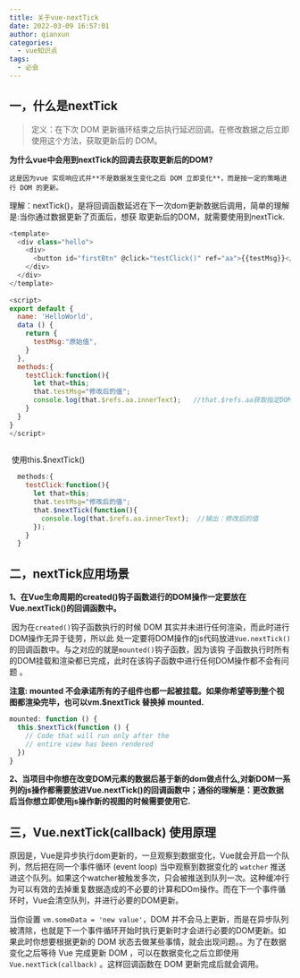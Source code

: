 ```yaml
---
title: 关于vue-nextTick
date: 2022-03-09 16:57:01
author: qianxun
categories: 
  - vue知识点
tags: 
  - 必会
---
```


<!--more-->

## 一，什么是nextTick

> 定义：在下次 DOM 更新循环结束之后执行延迟回调。在修改数据之后立即使用这个方法，获取更新后的 DOM。

**为什么vue中会用到nextTick的回调去获取更新后的DOM?**

 	这是因为vue 实现响应式并**不是数据发生变化之后 DOM 立即变化**，而是按一定的策略进行 DOM 的更新。

  理解：nextTick()，是将回调函数延迟在下一次dom更新数据后调用，简单的理解是:当你通过数据更新了页面后，想获	取更新后的DOM，就需要使用到nextTick.

```javascript
<template>
  <div class="hello">
    <div>
      <button id="firstBtn" @click="testClick()" ref="aa">{{testMsg}}</button>
    </div>
  </div>
</template>
 
<script>
export default {
  name: 'HelloWorld',
  data () {
    return {
      testMsg:"原始值",
    }
  },
  methods:{
    testClick:function(){
      let that=this;
      that.testMsg="修改后的值";
      console.log(that.$refs.aa.innerText);   //that.$refs.aa获取指定DOM，输出：原始值
    }
  }
}
</script>
 
```

​       使用this.$nextTick()

```javascript
  methods:{
    testClick:function(){
      let that=this;
      that.testMsg="修改后的值";
      that.$nextTick(function(){
        console.log(that.$refs.aa.innerText);  //输出：修改后的值
      });
    }
  }
```



## 二，nextTick应用场景

​	**1、在Vue生命周期的created()钩子函数进行的DOM操作一定要放在Vue.nextTick()的回调函数中。**

​		因为在`created()`钩子函数执行的时候 DOM 其实并未进行任何渲染，而此时进行DOM操作无异于徒劳，所以此  		处一定要将DOM操作的js代码放进`Vue.nextTick()`的回调函数中。与之对应的就是`mounted()`钩子函数，因为该钩		子函数执行时所有的DOM挂载和渲染都已完成，此时在该钩子函数中进行任何DOM操作都不会有问题 。

**注意: mounted 不会承诺所有的子组件也都一起被挂载。如果你希望等到整个视图都渲染完毕，也可以vm.$nextTick 替换掉 mounted.**

```javascript
mounted: function () {
  this.$nextTick(function () {
    // Code that will run only after the
    // entire view has been rendered
  })
}
```

​	**2、当项目中你想在改变DOM元素的数据后基于新的dom做点什么,对新DOM一系列的js操作都需要放进Vue.nextTick()的回调函数中；通俗的理解是：更改数据后当你想立即使用js操作新的视图的时候需要使用它.**



## 三，Vue.nextTick(callback) 使用原理

原因是，Vue是异步执行dom更新的，一旦观察到数据变化，Vue就会开启一个队列，然后把在同一个事件循环 (event loop) 当中观察到数据变化的 `watcher` 推送进这个队列。如果这个watcher被触发多次，只会被推送到队列一次。这种缓冲行为可以有效的去掉重复数据造成的不必要的计算和DOm操作。而在下一个事件循环时，Vue会清空队列，并进行必要的DOM更新。

当你设置 `vm.someData = 'new value'`，DOM 并不会马上更新，而是在异步队列被清除，也就是下一个事件循环开始时执行更新时才会进行必要的DOM更新。如果此时你想要根据更新的 DOM 状态去做某些事情，就会出现问题。。为了在数据变化之后等待 Vue 完成更新 DOM ，可以在数据变化之后立即使用 `Vue.nextTick(callback)` 。这样回调函数在 DOM 更新完成后就会调用。



